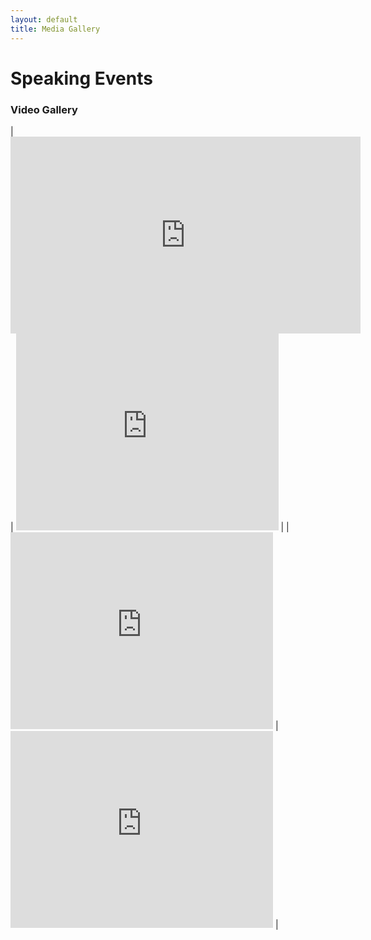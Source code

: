 ```yaml
---
layout: default
title: Media Gallery
---
```


# Speaking Events

### Video Gallery

| <iframe width="560" height="315" src="https://www.youtube.com/embed/UMgB5SciKHg" frameborder="0" allowfullscreen></iframe> | <iframe width="420" height="315" src="https://www.youtube.com/embed/uZkB1_Akx4g" frameborder="0" allowfullscreen></iframe> |
| <iframe width="420" height="315" src="https://www.youtube.com/embed/gVp_s1TSqGM" frameborder="0" allowfullscreen></iframe> | <iframe width="420" height="315" src="https://www.youtube.com/embed/hu9hT0oOyHI" frameborder="0" allowfullscreen></iframe> |
